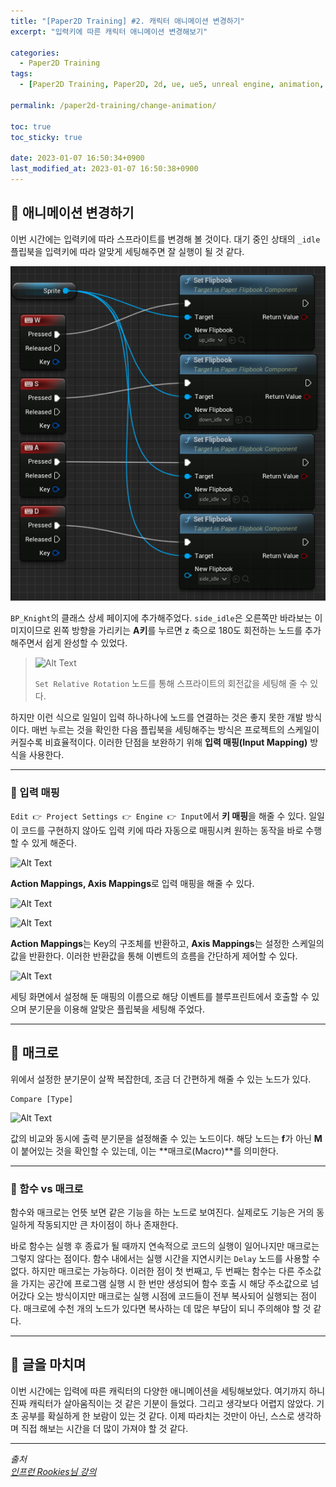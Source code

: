 ```yaml
---
title: "[Paper2D Training] #2. 캐릭터 애니메이션 변경하기"
excerpt: "입력키에 따른 캐릭터 애니메이션 변경해보기"

categories:
  - Paper2D Training
tags:
  - [Paper2D Training, Paper2D, 2d, ue, ue5, unreal engine, animation, change animation, macro, mappings, input]

permalink: /paper2d-training/change-animation/

toc: true
toc_sticky: true

date: 2023-01-07 16:50:34+0900
last_modified_at: 2023-01-07 16:50:38+0900
---
```


## 👻 애니메이션 변경하기
이번 시간에는 입력키에 따라 스프라이트를 변경해 볼 것이다. 대기 중인 상태의 ``` _idle ``` 플립북을 입력키에 따라 알맞게 세팅해주면 잘 실행이 될 것 같다.

![Alt Text](/assets/images/posts_img/projects/paper2d-training/change-animation/wsad.PNG)   

``` BP_Knight ```의 클래스 상세 페이지에 추가해주었다. ``` side_idle ```은 오른쪽만 바라보는 이미지이므로 왼쪽 방향을 가리키는 **A키**를 누르면 z 축으로 180도 회전하는 노드를 추가해주면서 쉽게 완성할 수 있었다.

> ![Alt Text](/assets/images/posts_img/projects/paper2d-training/change-animation/set-relative-rotation.PNG)   
>
> ``` Set Relative Rotation ``` 노드를 통해 스프라이트의 회전값을 세팅해 줄 수 있다.

하지만 이런 식으로 일일이 입력 하나하나에 노드를 연결하는 것은 좋지 못한 개발 방식이다. 매번 누르는 것을 확인한 다음 플립북을 세팅해주는 방식은 프로젝트의 스케일이 커질수록 비효율적이다. 이러한 단점을 보완하기 위해 **입력 매핑(Input Mapping)** 방식을 사용한다.

***

### 🌱 입력 매핑
``` Edit 👉 Project Settings 👉 Engine 👉 Input ```에서 **키 매핑**을 해줄 수 있다. 일일이 코드를 구현하지 않아도 입력 키에 따라 자동으로 매핑시켜 원하는 동작을 바로 수행할 수 있게 해준다.

![Alt Text](/assets/images/posts_img/projects/paper2d-training/change-animation/mappings.PNG)   

**Action Mappings, Axis Mappings**로 입력 매핑을 해줄 수 있다.

![Alt Text](/assets/images/posts_img/projects/paper2d-training/change-animation/action-mappings.PNG)   

![Alt Text](/assets/images/posts_img/projects/paper2d-training/change-animation/axis-mappings.PNG)   

**Action Mappings**는 Key의 구조체를 반환하고, **Axis Mappings**는 설정한 스케일의 값을 반환한다. 이러한 반환값을 통해 이벤트의 흐름을 간단하게 제어할 수 있다.

![Alt Text](/assets/images/posts_img/projects/paper2d-training/change-animation/input-axis.PNG)   

세팅 화면에서 설정해 둔 매핑의 이름으로 해당 이벤트를 블루프린트에서 호출할 수 있으며 분기문을 이용해 알맞은 플립북을 세팅해 주었다.

***

## 👻 매크로
위에서 설정한 분기문이 살짝 복잡한데, 조금 더 간편하게 해줄 수 있는 노드가 있다.

```
Compare [Type]
```

![Alt Text](/assets/images/posts_img/projects/paper2d-training/change-animation/compare-float.PNG)   

값의 비교와 동시에 출력 분기문을 설정해줄 수 있는 노드이다. 해당 노드는 **f**가 아닌 **M**이 붙어있는 것을 확인할 수 있는데, 이는 **매크로(Macro)**를 의미한다.

***

### 🌱 함수 vs 매크로
함수와 매크로는 언뜻 보면 같은 기능을 하는 노드로 보여진다. 실제로도 기능은 거의 동일하게 작동되지만 큰 차이점이 하나 존재한다.

바로 함수는 실행 후 종료가 될 때까지 연속적으로 코드의 실행이 일어나지만 매크로는 그렇지 않다는 점이다. 함수 내에서는 실행 시간을 지연시키는 ``` Delay ``` 노드를 사용할 수 없다. 하지만 매크로는 가능하다. 이러한 점이 첫 번째고, 두 번째는 함수는 다른 주소값을 가지는 공간에 프로그램 실행 시 한 번만 생성되어 함수 호출 시 해당 주소값으로 넘어갔다 오는 방식이지만 매크로는 실행 시점에 코드들이 전부 복사되어 실행되는 점이다. 매크로에 수천 개의 노드가 있다면 복사하는 데 많은 부담이 되니 주의해야 할 것 같다.

***

## 👻 글을 마치며
이번 시간에는 입력에 따른 캐릭터의 다양한 애니메이션을 세팅해보았다. 여기까지 하니 진짜 캐릭터가 살아움직이는 것 같은 기분이 들었다. 그리고 생각보다 어렵지 않았다. 기초 공부를 확실하게 한 보람이 있는 것 같다. 이제 따라치는 것만이 아닌, 스스로 생각하며 직접 해보는 시간을 더 많이 가져야 할 것 같다.

***

_출처_   
_[인프런 Rookies님 강의](https://inf.run/ji8q)_